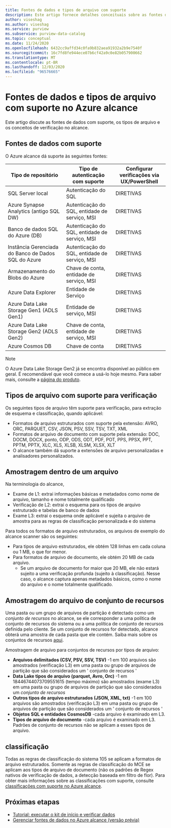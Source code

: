 ```yaml
---
title: Fontes de dados e tipos de arquivo com suporte
description: Este artigo fornece detalhes conceituais sobre as fontes de dados e tipos de arquivo com suporte no alcance.
author: viseshag
ms.author: viseshag
ms.service: purview
ms.subservice: purview-data-catalog
ms.topic: conceptual
ms.date: 11/24/2020
ms.openlocfilehash: 6432cc9affd34c0fa9b832aea91932a2b9e7540f
ms.sourcegitcommit: 16c7fd8fe944ece07b6cf42a9c0e82b057900662
ms.translationtype: MT
ms.contentlocale: pt-BR
ms.lasthandoff: 12/03/2020
ms.locfileid: "96576665"
---
```

# <a name="supported-data-sources-and-file-types-in-azure-purview"></a>Fontes de dados e tipos de arquivo com suporte no Azure alcance

Este artigo discute as fontes de dados com suporte, os tipos de arquivo e os conceitos de verificação no alcance.

## <a name="supported-data-sources"></a>Fontes de dados com suporte

O Azure alcance dá suporte às seguintes fontes:

| Tipo de repositório | Tipo de autenticação com suporte | Configurar verificações via UX/PowerShell |
| ---------- | ------------------- | ------------------------------ |
| SQL Server local                   | Autenticação do SQL                        | DIRETIVAS                                |
| Azure Synapse Analytics (antigo SQL DW)            | Autenticação do SQL, entidade de serviço, MSI               | DIRETIVAS                             |
| Banco de dados SQL do Azure (DB)                  | Autenticação do SQL, entidade de serviço, MSI               | DIRETIVAS |
| Instância Gerenciada do Banco de Dados SQL do Azure      | Autenticação do SQL, entidade de serviço, MSI               | DIRETIVAS    |
| Armazenamento do Blobs do Azure                       | Chave de conta, entidade de serviço, MSI | DIRETIVAS            |
| Azure Data Explorer                      | Entidade de Serviço                              | DIRETIVAS            |
| Azure Data Lake Storage Gen1 (ADLS Gen1) | Entidade de serviço, MSI                              | DIRETIVAS            |
| Azure Data Lake Storage Gen2 (ADLS Gen2) | Chave de conta, entidade de serviço, MSI            | DIRETIVAS            |
| Azure Cosmos DB                          | Chave de conta                                    | DIRETIVAS            |


> [!Note]
> O Azure Data Lake Storage Gen2 já se encontra disponível ao público em geral. É recomendável que você comece a usá-lo hoje mesmo. Para saber mais, consulte a [página do produto](https://azure.microsoft.com/en-us/services/storage/data-lake-storage/).

## <a name="file-types-supported-for-scanning"></a>Tipos de arquivo com suporte para verificação

Os seguintes tipos de arquivo têm suporte para verificação, para extração de esquema e classificação, quando aplicável:

- Formatos de arquivo estruturados com suporte pela extensão: AVRO, ORC, PARQUET, CSV, JSON, PSV, SSV, TSV, TXT, XML
- Formatos de arquivo de documento com suporte pela extensão: DOC, DOCM, DOCX, ponto, ODP, ODS, ODT, PDF, POT, PPS, PPSX, PPT, PPTM, PPTX, XLC, XLS, XLSB, XLSM, XLSX, XLT
- O alcance também dá suporte a extensões de arquivo personalizadas e analisadores personalizados.

## <a name="sampling-within-a-file"></a>Amostragem dentro de um arquivo

Na terminologia do alcance,
- Exame de L1: extrai informações básicas e metadados como nome de arquivo, tamanho e nome totalmente qualificado
- Verificação de L2: extrai o esquema para os tipos de arquivo estruturado e tabelas de banco de dados
- Exame L3: extrai o esquema onde aplicável e sujeita o arquivo de amostra para as regras de classificação personalizada e do sistema

Para todos os formatos de arquivo estruturados, os arquivos de exemplo do alcance scanner são os seguintes:

- Para tipos de arquivo estruturados, ele obtém 128 linhas em cada coluna ou 1 MB, o que for menor.
- Para formatos de arquivo de documento, ele obtém 20 MB de cada arquivo.
    - Se um arquivo de documento for maior que 20 MB, ele não estará sujeito a uma verificação profunda (sujeito à classificação). Nesse caso, o alcance captura apenas metadados básicos, como o nome do arquivo e o nome totalmente qualificado.

## <a name="resource-set-file-sampling"></a>Amostragem do arquivo de conjunto de recursos

Uma pasta ou um grupo de arquivos de partição é detectado como um *conjunto de recursos* no alcance, se ele corresponder a uma política de conjunto de recursos do sistema ou a uma política de conjunto de recursos definida pelo cliente. Se um conjunto de recursos for detectado, alcance obterá uma amostra de cada pasta que ele contém. Saiba mais sobre os conjuntos de recursos [aqui](concept-resource-sets.md).

Amostragem de arquivo para conjuntos de recursos por tipos de arquivo:

- **Arquivos delimitados (CSV, PSV, SSV, TSV)** -1 em 100 arquivos são amostrados (verificação L3) em uma pasta ou grupo de arquivos de partição que são considerados um ' conjunto de recursos '
- **Data Lake tipos de arquivo (parquet, Avro, Orc)** -1 em 18446744073709551615 (tempo máximo) são amostrados (exame L3) em uma pasta ou grupo de arquivos de partição que são considerados um *conjunto de recursos*
- **Outros tipos de arquivo estruturados (JSON, XML, txt)** -1 em 100 arquivos são amostrados (verificação L3) em uma pasta ou grupo de arquivos de partição que são considerados um ' conjunto de recursos '
- **Objetos SQL e entidades CosmosDB** -cada arquivo é examinado em L3.
- **Tipos de arquivo de documento** -cada arquivo é examinado em L3. Padrões de conjunto de recursos não se aplicam a esses tipos de arquivo.

## <a name="classification"></a>classificação

Todas as regras de classificação do sistema 105 se aplicam a formatos de arquivo estruturados. Somente as regras de classificação do MCE se aplicam aos tipos de arquivo de documento (não os padrões de Regex nativos de verificação de dados, a detecção baseada em filtro de flor). Para obter mais informações sobre as classificações com suporte, consulte [classificações com suporte no Azure alcance](supported-classifications.md).

## <a name="next-steps"></a>Próximas etapas

- [Tutorial: executar o kit de início e verificar dados](tutorial-scan-data.md)
- [Gerenciar fontes de dados no Azure alcance (versão prévia)](manage-data-sources.md)